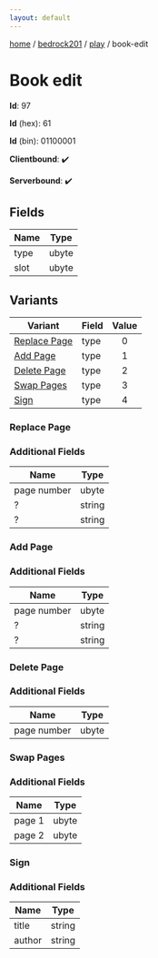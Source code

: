 ```yaml
---
layout: default
---
```


[home](/)  /  [bedrock201](/protocol/bedrock201)  /  [play](/protocol/bedrock201/play)  /  book-edit

# Book edit

**Id**: 97

**Id** (hex): 61

**Id** (bin): 01100001

**Clientbound**: ✔️

**Serverbound**: ✔️

## Fields

Name | Type
---|---
type | ubyte
slot | ubyte

## Variants

Variant | Field | Value
---|---|:---:
[Replace Page](#replace_page) | type | 0
[Add Page](#add_page) | type | 1
[Delete Page](#delete_page) | type | 2
[Swap Pages](#swap_pages) | type | 3
[Sign](#sign) | type | 4

### Replace Page

### Additional Fields

Name | Type
---|---
page number | ubyte
? | string
? | string

### Add Page

### Additional Fields

Name | Type
---|---
page number | ubyte
? | string
? | string

### Delete Page

### Additional Fields

Name | Type
---|---
page number | ubyte

### Swap Pages

### Additional Fields

Name | Type
---|---
page 1 | ubyte
page 2 | ubyte

### Sign

### Additional Fields

Name | Type
---|---
title | string
author | string

